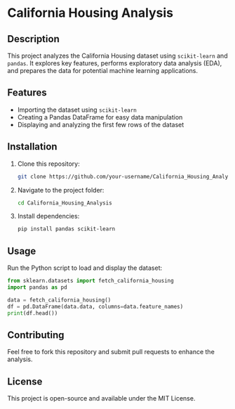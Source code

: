 # California Housing Analysis

## Description
This project analyzes the California Housing dataset using `scikit-learn` and `pandas`. It explores key features, performs exploratory data analysis (EDA), and prepares the data for potential machine learning applications.

## Features
- Importing the dataset using `scikit-learn`
- Creating a Pandas DataFrame for easy data manipulation
- Displaying and analyzing the first few rows of the dataset

## Installation
1. Clone this repository:
   ```bash
   git clone https://github.com/your-username/California_Housing_Analysis.git
   ```
2. Navigate to the project folder:
   ```bash
   cd California_Housing_Analysis
   ```
3. Install dependencies:
   ```bash
   pip install pandas scikit-learn
   ```

## Usage
Run the Python script to load and display the dataset:
```python
from sklearn.datasets import fetch_california_housing
import pandas as pd

data = fetch_california_housing()
df = pd.DataFrame(data.data, columns=data.feature_names)
print(df.head())
```

## Contributing
Feel free to fork this repository and submit pull requests to enhance the analysis.

## License
This project is open-source and available under the MIT License.

